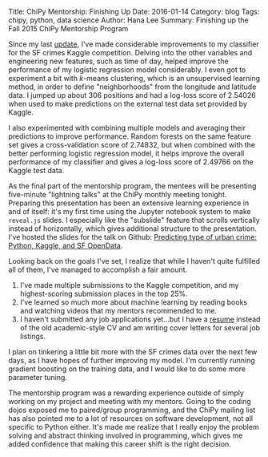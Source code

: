 Title: ChiPy Mentorship: Finishing Up
Date: 2016-01-14
Category: blog
Tags: chipy, python, data science
Author: Hana Lee
Summary: Finishing up the Fall 2015 ChiPy Mentorship Program

Since my last [update](http://hanalee.info/blog/chipy-mentorship-progress.html), I've made considerable improvements to my classifier for the SF crimes Kaggle competition. Delving into the other variables and engineering new features, such as time of day, helped improve the performance of my logistic regression model considerably. I even got to experiment a bit with _k_-means clustering, which is an unsupervised learning method, in order to define "neighborhoods" from the longitude and latitude data. I jumped up about 306 positions and had a log-loss score of 2.54026 when used to make predictions on the external test data set provided by Kaggle.

I also experimented with combining multiple models and averaging their predictions to improve performance. Random forests on the same feature set gives a cross-validation score of 2.74832, but when combined with the better performing logistic regression model, it helps improve the overall performance of my classifier and gives a log-loss score of 2.49766 on the Kaggle test data.

As the final part of the mentorship program, the mentees will be presenting five-minute "lightning talks" at the ChiPy monthly meeting tonight. Preparing this presentation has been an extensive learning experience in and of itself: it's my first time using the Jupyter notebook system to make `reveal.js` slides. I especially like the "subslide" feature that scrolls vertically instead of horizontally, which gives additional structure to the presentation. I've hosted the slides for the talk on Github: [Predicting type of urban crime: Python, Kaggle, and SF OpenData](http://hnlee.github.io/sfcrimes/#/).

Looking back on the goals I've set, I realize that while I haven't quite fulfilled all of them, I've managed to accomplish a fair amount.

1. I've made multiple submissions to the Kaggle competition, and my highest-scoring submission places in the top 25%.
2. I've learned so much more about machine learning by reading books and watching videos that my mentors recommended to me.
3. I haven't submitted any job applications yet...but I have a [resume](http://hanalee.info/static/pdfs/resume.pdf) instead of the old academic-style CV and am writing cover letters for several job listings.

I plan on tinkering a little bit more with the SF crimes data over the next few days, as I have hopes of further improving my model. I'm currently running gradient boosting on the training data, and I would like to do some more parameter tuning.

The mentorship program was a rewarding experience outside of simply working on my project and meeting with my mentors. Going to the coding dojos exposed me to paired/group programming, and the ChiPy mailing list has also pointed me to a lot of resources on software development, not all specific to Python either. It's made me realize that I really enjoy the problem solving and abstract thinking involved in programming, which gives me added confidence that making this career shift is the right decision. 

